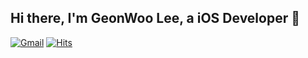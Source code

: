 ## Hi there, I'm GeonWoo Lee, a iOS Developer 

[![Gmail](https://img.shields.io/badge/-Gmail-c14438?style=flat&logo=Gmail&logoColor=white)](mailto:2dubu.dev@gmail.com)
[![Hits](https://hits.seeyoufarm.com/api/count/incr/badge.svg?url=https%3A%2F%2Fgithub.com%2Fzzsza)](https://hits.seeyoufarm.com) 
